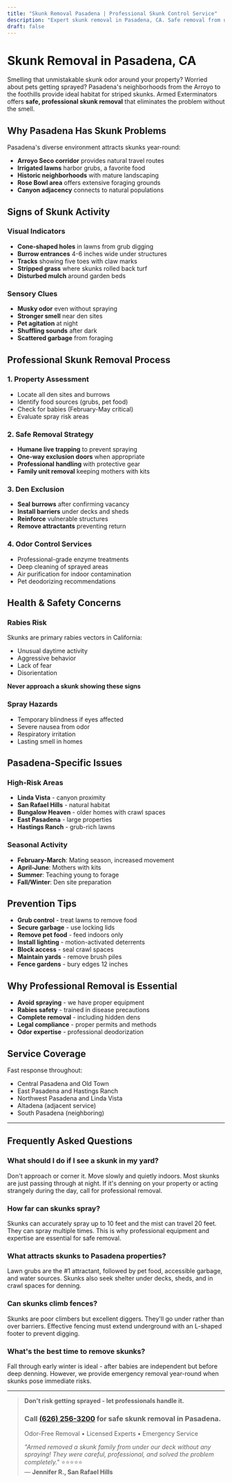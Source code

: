 ```yaml
---
title: "Skunk Removal Pasadena | Professional Skunk Control Service"
description: "Expert skunk removal in Pasadena, CA. Safe removal from under houses & decks. Odor control available. Licensed & insured. Call (626) 256-3200."
draft: false
---
```


# Skunk Removal in Pasadena, CA

Smelling that unmistakable skunk odor around your property? Worried about pets getting sprayed? Pasadena's neighborhoods from the Arroyo to the foothills provide ideal habitat for striped skunks. Armed Exterminators offers **safe, professional skunk removal** that eliminates the problem without the smell.

## Why Pasadena Has Skunk Problems

Pasadena's diverse environment attracts skunks year-round:
- **Arroyo Seco corridor** provides natural travel routes
- **Irrigated lawns** harbor grubs, a favorite food
- **Historic neighborhoods** with mature landscaping
- **Rose Bowl area** offers extensive foraging grounds
- **Canyon adjacency** connects to natural populations

## Signs of Skunk Activity

### Visual Indicators
- **Cone-shaped holes** in lawns from grub digging
- **Burrow entrances** 4-6 inches wide under structures
- **Tracks** showing five toes with claw marks
- **Stripped grass** where skunks rolled back turf
- **Disturbed mulch** around garden beds

### Sensory Clues
- **Musky odor** even without spraying
- **Stronger smell** near den sites
- **Pet agitation** at night
- **Shuffling sounds** after dark
- **Scattered garbage** from foraging

## Professional Skunk Removal Process

### 1. Property Assessment
- Locate all den sites and burrows
- Identify food sources (grubs, pet food)
- Check for babies (February-May critical)
- Evaluate spray risk areas

### 2. Safe Removal Strategy
- **Humane live trapping** to prevent spraying
- **One-way exclusion doors** when appropriate
- **Professional handling** with protective gear
- **Family unit removal** keeping mothers with kits

### 3. Den Exclusion
- **Seal burrows** after confirming vacancy
- **Install barriers** under decks and sheds
- **Reinforce** vulnerable structures
- **Remove attractants** preventing return

### 4. Odor Control Services
- Professional-grade enzyme treatments
- Deep cleaning of sprayed areas
- Air purification for indoor contamination
- Pet deodorizing recommendations

## Health & Safety Concerns

### Rabies Risk
Skunks are primary rabies vectors in California:
- Unusual daytime activity
- Aggressive behavior
- Lack of fear
- Disorientation

**Never approach a skunk showing these signs**

### Spray Hazards
- Temporary blindness if eyes affected
- Severe nausea from odor
- Respiratory irritation
- Lasting smell in homes

## Pasadena-Specific Issues

### High-Risk Areas
- **Linda Vista** - canyon proximity
- **San Rafael Hills** - natural habitat
- **Bungalow Heaven** - older homes with crawl spaces
- **East Pasadena** - large properties
- **Hastings Ranch** - grub-rich lawns

### Seasonal Activity
- **February-March**: Mating season, increased movement
- **April-June**: Mothers with kits
- **Summer**: Teaching young to forage
- **Fall/Winter**: Den site preparation

## Prevention Tips

- **Grub control** - treat lawns to remove food
- **Secure garbage** - use locking lids
- **Remove pet food** - feed indoors only
- **Install lighting** - motion-activated deterrents
- **Block access** - seal crawl spaces
- **Maintain yards** - remove brush piles
- **Fence gardens** - bury edges 12 inches

## Why Professional Removal is Essential

- **Avoid spraying** - we have proper equipment
- **Rabies safety** - trained in disease precautions
- **Complete removal** - including hidden dens
- **Legal compliance** - proper permits and methods
- **Odor expertise** - professional deodorization

## Service Coverage

Fast response throughout:
- Central Pasadena and Old Town
- East Pasadena and Hastings Ranch
- Northwest Pasadena and Linda Vista
- Altadena (adjacent service)
- South Pasadena (neighboring)

---

## Frequently Asked Questions

### What should I do if I see a skunk in my yard?
Don't approach or corner it. Move slowly and quietly indoors. Most skunks are just passing through at night. If it's denning on your property or acting strangely during the day, call for professional removal.

### How far can skunks spray?
Skunks can accurately spray up to 10 feet and the mist can travel 20 feet. They can spray multiple times. This is why professional equipment and expertise are essential for safe removal.

### What attracts skunks to Pasadena properties?
Lawn grubs are the #1 attractant, followed by pet food, accessible garbage, and water sources. Skunks also seek shelter under decks, sheds, and in crawl spaces for denning.

### Can skunks climb fences?
Skunks are poor climbers but excellent diggers. They'll go under rather than over barriers. Effective fencing must extend underground with an L-shaped footer to prevent digging.

### What's the best time to remove skunks?
Fall through early winter is ideal - after babies are independent but before deep denning. However, we provide emergency removal year-round when skunks pose immediate risks.

---

> **Don't risk getting sprayed - let professionals handle it.**  
> ### Call [(626) 256-3200](tel:6262563200) for safe skunk removal in Pasadena.  
> Odor-Free Removal • Licensed Experts • Emergency Service  
> 
> *"Armed removed a skunk family from under our deck without any spraying! They were careful, professional, and solved the problem completely."* ⭐⭐⭐⭐⭐  
> — **Jennifer R., San Rafael Hills**